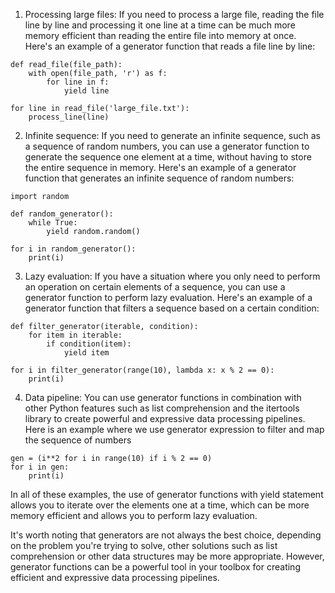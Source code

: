 1. Processing large files: If you need to process a large file, reading the file line by line and processing it one line at a time can be much more memory efficient than reading the entire file into memory at once.
Here's an example of a generator function that reads a file line by line:

```
def read_file(file_path):
    with open(file_path, 'r') as f:
        for line in f:
            yield line

for line in read_file('large_file.txt'):
    process_line(line)

```

2. Infinite sequence: If you need to generate an infinite sequence, such as a sequence of random numbers, you can use a generator function to generate the sequence one element at a time, without having to store the entire sequence in memory. Here's an example of a generator function that generates an infinite sequence of random numbers:

```
import random

def random_generator():
    while True:
        yield random.random()

for i in random_generator():
    print(i)

```

3. Lazy evaluation: If you have a situation where you only need to perform an operation on certain elements of a sequence, you can use a generator function to perform lazy evaluation. Here's an example of a generator function that filters a sequence based on a certain condition:

```
def filter_generator(iterable, condition):
    for item in iterable:
        if condition(item):
            yield item

for i in filter_generator(range(10), lambda x: x % 2 == 0):
    print(i)

```

4. Data pipeline: You can use generator functions in combination with other Python features such as list comprehension and the itertools library to create powerful and expressive data processing pipelines. Here is an example where we use generator expression to filter and map the sequence of numbers

```
gen = (i**2 for i in range(10) if i % 2 == 0)
for i in gen:
    print(i)

```

In all of these examples, the use of generator functions with yield statement allows you to iterate over the elements one at a time, which can be more memory efficient and allows you to perform lazy evaluation.

It's worth noting that generators are not always the best choice, depending on the problem you're trying to solve, other solutions such as list comprehension or other data structures may be more appropriate. However, generator functions can be a powerful tool in your toolbox for creating efficient and expressive data processing pipelines.




